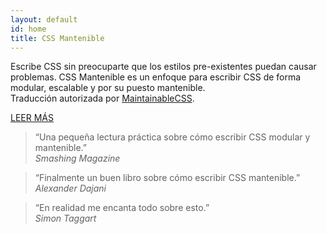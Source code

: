```yaml
---
layout: default
id: home
title: CSS Mantenible
---
```


<p>
	Escribe CSS sin preocuparte que los estilos pre-existentes puedan causar problemas. CSS Mantenible es un enfoque para escribir CSS de forma modular, escalable y por su puesto mantenible. <br> Traducción autorizada por <a href="https://maintainablecss.com/">MaintainableCSS</a>.
</p>

<div><a class="primaryLinkButton" href="/chapters/introduction/">LEER MÁS</a></div>

> &ldquo;Una pequeña lectura práctica sobre cómo escribir CSS modular y mantenible.&rdquo;
		<br><cite>Smashing Magazine</cite>

> &ldquo;Finalmente un buen libro sobre cómo escribir CSS mantenible.&rdquo;
		<br><cite>Alexander Dajani</cite>

> &ldquo;En realidad me encanta todo sobre esto.&rdquo;
		<br><cite>Simon Taggart</cite>